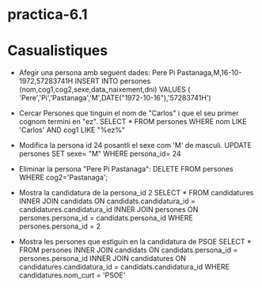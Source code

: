 # practica-6.1

# Casualistiques

- Afegir una persona amb seguent dades: Pere Pi Pastanaga,M,16-10-1972,57283741H
    INSERT INTO persones (nom,cog1,cog2,sexe,data_naixement,dni)   VALUES ( 'Pere','Pi','Pastanaga','M',DATE("1972-10-16"),'57283741H')

- Cercar Persones que tinguin el nom de "Carlos" i que el seu primer cognom termini en "ez".
    SELECT * FROM persones WHERE nom LIKE 'Carlos' AND  cog1 LIKE "%ez%"

- Modifica la persona id 24 posantli el sexe com 'M' de masculi.
    UPDATE persones SET sexe= "M" WHERE persona_id= 24

- Eliminar la persona "Pere Pi Pastanaga":
    DELETE FROM persones WHERE cog2='Pastanaga';

- Mostra la candidatura de la persona_id 2
    SELECT *
    FROM candidatures
    INNER JOIN candidats ON candidats.candidatura_id = candidatures.candidatura_id
    INNER JOIN persones ON persones.persona_id = candidats.persona_id
    WHERE persones.persona_id = 2

- Mostra les persones que estiguin en la candidatura de PSOE
    SELECT * FROM persones
    INNER JOIN candidats ON candidats.persona_id = persones.persona_id
    INNER JOIN candidatures ON candidatures.candidatura_id = candidats.candidatura_id
    WHERE candidatures.nom_curt = 'PSOE'